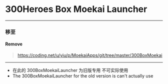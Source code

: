  # 300Heroes Box Moekai Launcher
 ----------

### 移至
#### Remove
> https://coding.net/u/yiu/p/MoekaiApps/git/tree/master/300BoxMoekai

--------
* 在此的 300BoxMoekaiLauncher 为旧版专用 不可实际使用
* The 300BoxMoekaiLauncher for the old version is can't actually use
